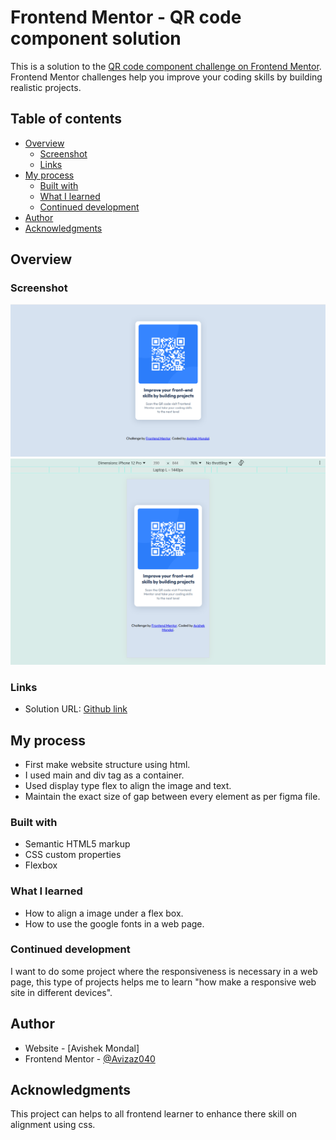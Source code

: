 # Frontend Mentor - QR code component solution

This is a solution to the [QR code component challenge on Frontend Mentor](https://www.frontendmentor.io/challenges/qr-code-component-iux_sIO_H). Frontend Mentor challenges help you improve your coding skills by building realistic projects. 

## Table of contents

- [Overview](#overview)
  - [Screenshot](#screenshot)
  - [Links](#links)
- [My process](#my-process)
  - [Built with](#built-with)
  - [What I learned](#what-i-learned)
  - [Continued development](#continued-development)
- [Author](#author)
- [Acknowledgments](#acknowledgments)


## Overview

### Screenshot

![](screenshot.png)
![](Screenshot%20of%20%20mobile%20screen.png)


### Links

- Solution URL: [Github link](https://github.com/Avizaz040/Web-dev-practice.git)

## My process

- First make website structure using html.
- I used main and div tag as a container.
- Used display type flex to align the image and text.
- Maintain the exact size of gap between every element as per figma file.
 

### Built with

- Semantic HTML5 markup
- CSS custom properties
- Flexbox


### What I learned

- How to align a image under a flex box.
- How to use the google fonts in a web page.


### Continued development

I want to do some project where the responsiveness is necessary in a web page, this type of projects helps me to learn "how make a responsive web site in different devices".

## Author

- Website - [Avishek Mondal]
- Frontend Mentor - [@Avizaz040](https://www.frontendmentor.io/profile/Avizaz040)

## Acknowledgments

This project can helps to all frontend learner to enhance there skill on alignment using css.
